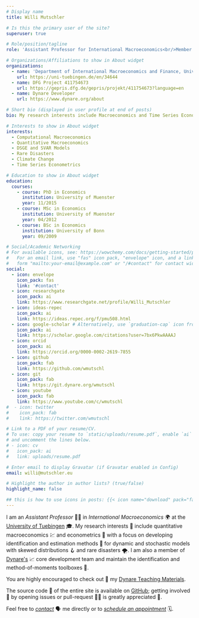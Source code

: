 ```yaml
---
# Display name
title: Willi Mutschler

# Is this the primary user of the site?
superuser: true

# Role/position/tagline
role: 'Assistant Professor for International Macroeconomics<br/>Member of Dynare Team'

# Organizations/Affiliations to show in About widget
organizations:
  - name: 'Department of International Macroeconomics and Finance, University of Tuebingen'
    url: https://uni-tuebingen.de/en/34644
  - name: DFG Project 411754673
    url: https://gepris.dfg.de/gepris/projekt/411754673?language=en
  - name: Dynare Developer
    url: https://www.dynare.org/about

# Short bio (displayed in user profile at end of posts)
bio: My research interests include Macroeconomics and Time Series Econometrics.

# Interests to show in About widget
interests:
  - Computational Macroeconomics
  - Quantitative Macroeconomics
  - DSGE and SVAR Models
  - Rare Disasters
  - Climate Change
  - Time Series Econometrics

# Education to show in About widget
education:
  courses:
    - course: PhD in Economics
      institution: University of Muenster
      year: 11/2015
    - course: MSc in Economics
      institution: University of Muenster
      year: 04/2012
    - course: BSc in Economics
      institution: University of Bonn
      year: 09/2009

# Social/Academic Networking
# For available icons, see: https://wowchemy.com/docs/getting-started/page-builder/#icons
#   For an email link, use "fas" icon pack, "envelope" icon, and a link in the
#   form "mailto:your-email@example.com" or "/#contact" for contact widget.
social:
  - icon: envelope
    icon_pack: fas
    link: '#contact'
  - icon: researchgate
    icon_pack: ai
    link: https://www.researchgate.net/profile/Willi_Mutschler
  - icon: ideas-repec
    icon_pack: ai
    link: https://ideas.repec.org/f/pmu508.html
  - icon: google-scholar # Alternatively, use `graduation-cap` icon from `fas` icon pack
    icon_pack: ai
    link: https://scholar.google.com/citations?user=7bx6PkwAAAAJ
  - icon: orcid
    icon_pack: ai
    link: https://orcid.org/0000-0002-2619-7855
  - icon: github
    icon_pack: fab
    link: https://github.com/wmutschl
  - icon: git
    icon_pack: fab
    link: https://git.dynare.org/wmutschl
  - icon: youtube
    icon_pack: fab
    link: https://www.youtube.com/c/wmutschl
#  - icon: twitter
#    icon_pack: fab
#    link: https://twitter.com/wmutschl

# Link to a PDF of your resume/CV.
# To use: copy your resume to `static/uploads/resume.pdf`, enable `ai` icons in `params.toml`,
# and uncomment the lines below.
# - icon: cv
#   icon_pack: ai
#   link: uploads/resume.pdf

# Enter email to display Gravatar (if Gravatar enabled in Config)
email: willi@mutschler.eu

# Highlight the author in author lists? (true/false)
highlight_name: false

## this is how to use icons in posts: {{< icon name="download" pack="fas" >}}
---
```

I am an *Assistant Professor* 🧑‍🏫 in *International Macroeconomics* 🌍 at the [University of Tuebingen](https://uni-tuebingen.de/en/19615) 🎓. My research interests 🔬 include quantitative macroeconomics 💹 and econometrics 🧮 with a focus on developing identification and estimation methods 🔮 for dynamic and stochastic models with skewed distributions 🪝 and rare disasters 🌪️. I am also a member of [Dynare's](https://www.dynare.org/about/#team) 📈 core development team and maintain the identification and method-of-moments toolboxes 🧰.

You are highly encouraged to check out 👀 my [Dynare Teaching Materials](dynare).

The source code 📜 of the entire site is available on [GitHub](https://github.com/wmutschl/mutschler.eu); getting involved 👋 by opening issues or pull-request 🧑‍💻 is greatly appreciated 🙏. 

Feel free to *[contact](#contact)* 🗣️ me directly or to *[schedule an appointment](https://schedule.mutschler.eu)* 🗓️.